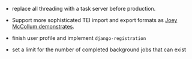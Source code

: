 - replace all threading with a task server before production.
- Support more sophisticated TEI import and export formats as [Joey McCollum demonstrates](https://jjmccollum.github.io/teiphy/advanced.html#analysis-at-varying-levels-of-detail-using-reading-types).


- finish user profile and implement `django-registration`
- set a limit for the number of completed background jobs that can exist